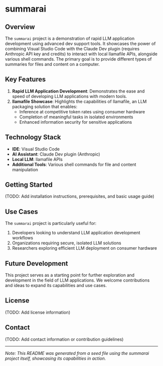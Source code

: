 # summarai

## Overview

The `summarai` project is a demonstration of rapid LLM application development using advanced dev support tools. It showcases the power of combining Visual Studio Code with the Claude Dev plugin (requires Anthropic API key and credits) to interact with local llamafile APIs, alongside various shell commands. The primary goal is to provide different types of summaries for files and content on a computer.

## Key Features

1. **Rapid LLM Application Development**: Demonstrates the ease and speed of developing LLM applications with modern tools.
2. **llamafile Showcase**: Highlights the capabilities of llamafile, an LLM packaging solution that enables:
   - Inference at competitive token rates using consumer hardware
   - Completion of meaningful tasks in isolated environments
   - Enhanced information security for sensitive applications

## Technology Stack

- **IDE**: Visual Studio Code
- **AI Assistant**: Claude Dev plugin (Anthropic)
- **Local LLM**: llamafile APIs
- **Additional Tools**: Various shell commands for file and content manipulation

## Getting Started

(TODO: Add installation instructions, prerequisites, and basic usage guide)

## Use Cases

The `summarai` project is particularly useful for:

1. Developers looking to understand LLM application development workflows
2. Organizations requiring secure, isolated LLM solutions
3. Researchers exploring efficient LLM deployment on consumer hardware

## Future Development

This project serves as a starting point for further exploration and development in the field of LLM applications. We welcome contributions and ideas to expand its capabilities and use cases.

## License

(TODO: Add license information)

## Contact

(TODO: Add contact information or contribution guidelines)

---

*Note: This README was generated from a seed file using the summarai project itself, showcasing its capabilities in action.*